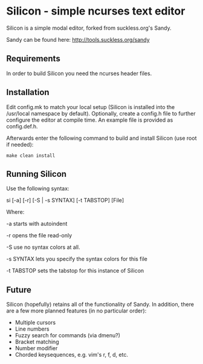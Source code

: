 Silicon - simple ncurses text editor
=======

Silicon is a simple modal editor, forked from suckless.org's Sandy.

Sandy can be found here: http://tools.suckless.org/sandy

Requirements
------------
In order to build Silicon you need the ncurses header files.

Installation
------------
Edit config.mk to match your local setup (Silicon is installed into the
/usr/local namespace by default). Optionally, create a config.h file to
further configure the editor at compile time. An example file is provided as
config.def.h.

Afterwards enter the following command to build and install Silicon (use root if
needed):

    make clean install

Running Silicon
-------------
Use the following syntax:

si [-a] [-r] [-S | -s SYNTAX] [-t TABSTOP] [File]

Where:

-a starts with autoindent

-r opens the file read-only

-S use no syntax colors at all.

-s SYNTAX lets you specify the syntax colors for this file

-t TABSTOP sets the tabstop for this instance of Silicon


Future
------

Silicon (hopefully) retains all of the functionality of Sandy. In addition, there are a few more planned features (in no particular order):

* Multiple cursors
* Line numbers
* Fuzzy search for commands (via dmenu?)
* Bracket matching
* Number modifier
* Chorded keysequences, e.g. vim's r, f, d, etc.
